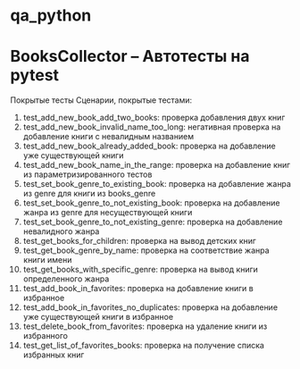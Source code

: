 # qa_python
# BooksCollector – Автотесты на pytest
Покрытые тесты
Сценарии, покрытые тестами:
1.	test_add_new_book_add_two_books: проверка добавления двух книг
2.	test_add_new_book_invalid_name_too_long: негативная проверка на добавление книги с невалидным названием
3.	test_add_new_book_already_added_book: проверка на добавление уже существующей книги
4.	test_add_new_book_name_in_the_range: проверка на добавление книг из параметризированного тестов
5.	test_set_book_genre_to_existing_book: проверка на добавление жанра из genre для книги из books_genre
6.	test_set_book_genre_to_not_existing_book: проверка на добавление жанра из genre для несуществующей книги
7.	test_set_book_genre_to_not_existing_genre: проверка на добавление невалидного жанра
8.	test_get_books_for_children: проверка на вывод детских книг
9.	test_get_book_genre_by_name: проверка на соответствие жанра книги имени
10.	test_get_books_with_specific_genre: проверка на вывод книги определенного жанра
11.	test_add_book_in_favorites: проверка на добавление книги в избранное
12.	test_add_book_in_favorites_no_duplicates: проверка на добавление уже существующей книги в избранное
13.	test_delete_book_from_favorites: проверка на удаление книги из избранного
14.	test_get_list_of_favorites_books: проверка на получение списка избранных книг

